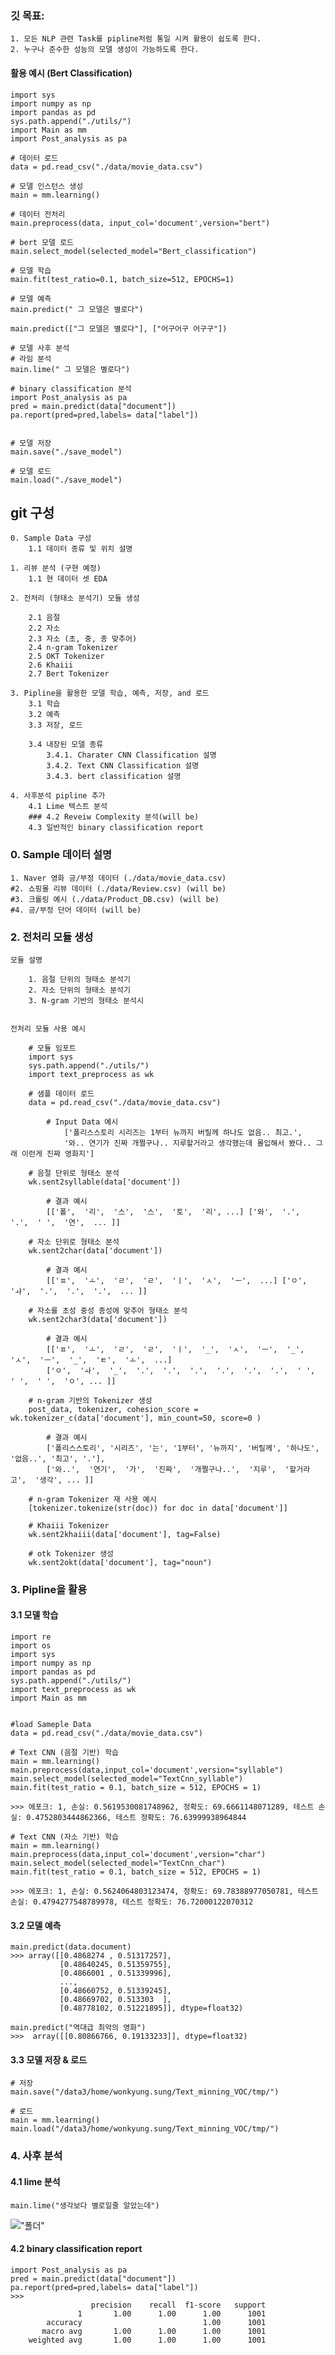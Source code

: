 ### 깃 목표: 

    1. 모든 NLP 관련 Task를 pipline처럼 통일 시켜 활용이 쉽도록 한다.
    2. 누구나 준수한 성능의 모델 생성이 가능하도록 한다.    


#### 활용 예시 (Bert Classification)

    import sys
    import numpy as np
    import pandas as pd
    sys.path.append("./utils/")
    import Main as mm
    import Post_analysis as pa
    
    # 데이터 로드
    data = pd.read_csv("./data/movie_data.csv")
    
    # 모델 인스턴스 생성
    main = mm.learning()
    
    # 데이터 전처리
    main.preprocess(data, input_col='document',version="bert")
    
    # bert 모델 로드
    main.select_model(selected_model="Bert_classification")
    
    # 모델 학습
    main.fit(test_ratio=0.1, batch_size=512, EPOCHS=1)
    
    # 모델 예측
    main.predict(" 그 모델은 별로다")
    
    main.predict(["그 모델은 별로다"], ["어구어구 어구구"])
    
    # 모델 사후 분석
    # 라임 분석
    main.lime(" 그 모델은 별로다")
     
    # binary classification 분석
    import Post_analysis as pa
    pred = main.predict(data["document"])
    pa.report(pred=pred,labels= data["label"])
    
    
    # 모델 저장
    main.save("./save_model")

    # 모델 로드
    main.load("./save_model")

## git 구성 

    0. Sample Data 구성
        1.1 데이터 종류 및 위치 설명
        
    1. 리뷰 분석 (구현 예정)
        1.1 현 데이터 셋 EDA
    
    2. 전처리 (형태소 분석기) 모듈 생성
    
        2.1 음절
        2.2 자소
        2.3 자소 (초, 중, 종 맞추어)
        2.4 n-gram Tokenizer
        2.5 OKT Tokenizer
        2.6 Khaiii
        2.7 Bert Tokenizer
    
    3. Pipline을 활용한 모델 학습, 예측, 저장, and 로드 
        3.1 학습
        3.2 예측
        3.3 저장, 로드
        
        3.4 내장된 모델 종류 
            3.4.1. Charater CNN Classification 설명
            3.4.2. Text CNN Classification 설명
            3.4.3. bert classification 설명
        
    4. 사후분석 pipline 추가
        4.1 Lime 텍스트 분석 
        ### 4.2 Reveiw Complexity 분석(will be)
        4.3 일반적인 binary classification report
        

### 0. Sample 데이터 설명 
    1. Naver 영화 긍/부정 데이터 (./data/movie_data.csv)
    #2. 쇼핑몰 리뷰 데이터 (./data/Review.csv) (will be) 
    #3. 크롤링 예시 (./data/Product_DB.csv) (will be) 
    #4. 긍/부정 단어 데이터 (will be) 

### 2. 전처리 모듈 생성

    모듈 설명

        1. 음절 단위의 형태소 분석기
        2. 자소 단위의 형태소 분석기
        3. N-gram 기반의 형태소 분석시
    

    전처리 모듈 사용 예시
    
        # 모듈 임포트
        import sys
        sys.path.append("./utils/")
        import text_preprocess as wk
        
        # 샘플 데이터 로드 
        data = pd.read_csv("./data/movie_data.csv")
        
            # Input Data 예시
                ['폴리스스토리 시리즈는 1부터 뉴까지 버릴께 하나도 없음.. 최고.',
                '와.. 연기가 진짜 개쩔구나.. 지루할거라고 생각했는데 몰입해서 봤다.. 그래 이런게 진짜 영화지']
        
        # 음절 단위로 형태소 분석
        wk.sent2syllable(data['document'])
        
            # 결과 예시 
            [['폴',  '리',  '스',  '스',  '토',  '리', ...] ['와',  '.',  '.',  ' ',  '연',  ... ]]
        
        # 자소 단위로 형태소 분석
        wk.sent2char(data['document'])
        
            # 결과 예시 
            [['ㅍ',  'ㅗ',  'ㄹ',  'ㄹ',  'ㅣ',  'ㅅ',  'ㅡ',  ...] ['ㅇ',  'ㅘ',  '.',  '.',  '.',  ... ]]
            
        # 자소를 초성 중성 종성에 맞추어 형태소 분석
        wk.sent2char3(data['document'])
        
            # 결과 예시 
            [['ㅍ',  'ㅗ',  'ㄹ',  'ㄹ',  'ㅣ',  '_',  'ㅅ',  'ㅡ',  '_',  'ㅅ',  'ㅡ',  '_',  'ㅌ',  'ㅗ',  ...] 
            ['ㅇ',  'ㅘ',  '_',  '.',  '.',  '.',  '.',  '.',  '.',  ' ',  ' ',  ' ',  'ㅇ', ... ]]
            
        # n-gram 기반의 Tokenizer 생성
        post_data, tokenizer, cohesion_score =  wk.tokenizer_c(data['document'], min_count=50, score=0 )
        
            # 결과 예시 
            ['폴리스스토리', '시리즈', '는', '1부터', '뉴까지', '버릴께', '하나도', '없음..', '최고', '.'],
            ['와..',  '연기',  '가',  '진짜',  '개쩔구나..',  '지루',  '할거라고',  '생각', ... ]]
            
        # n-gram Tokenizer 재 사용 예시
        [tokenizer.tokenize(str(doc)) for doc in data['document']]
        
        # Khaiii Tokenizer
        wk.sent2khaiii(data['document'], tag=False)
            
        # otk Tokenizer 생성
        wk.sent2okt(data['document'], tag="noun")
        
            
### 3. Pipline을 활용 

#### 3.1 모델 학습
    import re
    import os
    import sys
    import numpy as np
    import pandas as pd
    sys.path.append("./utils/")
    import text_preprocess as wk
    import Main as mm
    
    
    #load Sameple Data
    data = pd.read_csv("./data/movie_data.csv")
    
    # Text CNN (음절 기반) 학습
    main = mm.learning()
    main.preprocess(data,input_col='document',version="syllable")
    main.select_model(selected_model="TextCnn_syllable")
    main.fit(test_ratio = 0.1, batch_size = 512, EPOCHS = 1)
    
    >>> 에포크: 1, 손실: 0.5619530081748962, 정확도: 69.6661148071289, 테스트 손실: 0.4752803444862366, 테스트 정확도: 76.63999938964844
    
    # Text CNN (자소 기반) 학습
    main = mm.learning()
    main.preprocess(data,input_col='document',version="char")
    main.select_model(selected_model="TextCnn_char")
    main.fit(test_ratio = 0.1, batch_size = 512, EPOCHS = 1)

    >>> 에포크: 1, 손실: 0.5624064803123474, 정확도: 69.78388977050781, 테스트 손실: 0.4794277548789978, 테스트 정확도: 76.72000122070312
    

#### 3.2 모델 예측

    main.predict(data.document)
    >>> array([[0.4868274 , 0.51317257],
               [0.48640245, 0.51359755],
               [0.4866001 , 0.51339996],
               ...,
               [0.48660752, 0.51339245],
               [0.48669702, 0.513303  ],
               [0.48778102, 0.51221895]], dtype=float32)

    main.predict("역대급 최악의 영화")
    >>>  array([[0.80866766, 0.19133233]], dtype=float32)
    
#### 3.3 모델 저장 & 로드
    # 저장
    main.save("/data3/home/wonkyung.sung/Text_minning_VOC/tmp/")
    
    # 로드
    main = mm.learning()
    main.load("/data3/home/wonkyung.sung/Text_minning_VOC/tmp/")

### 4. 사후 분석
#### 4.1 lime 분석
    main.lime("생각보다 별로일줄 알았는데")
    
!["폴더"](./image/lime_example.PNG)

#### 4.2 binary classification report
    import Post_analysis as pa
    pred = main.predict(data["document"])
    pa.report(pred=pred,labels= data["label"])
    >>>
                      precision    recall  f1-score   support
                   1       1.00      1.00      1.00      1001
            accuracy                           1.00      1001
           macro avg       1.00      1.00      1.00      1001
        weighted avg       1.00      1.00      1.00      1001
    
    
